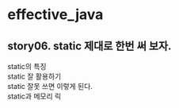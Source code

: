 # effective_java  

## story06. static 제대로 한번 써 보자. 
static의 특징  
static 잘 활용하기  
static 잘못 쓰면 이렇게 된다.  
static과 메모리 릭  
